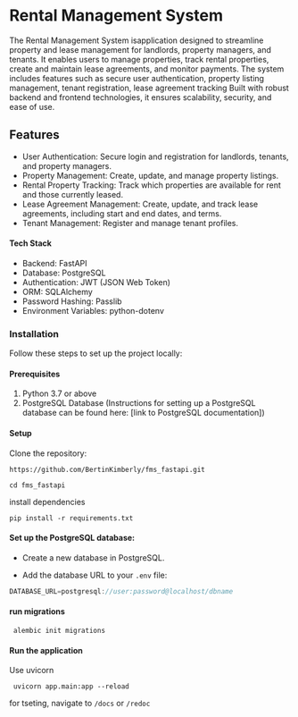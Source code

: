 # Rental Management System


The Rental Management System isapplication designed to streamline property and lease management for landlords, property managers, and tenants. It enables users to manage properties, track rental properties, create and maintain lease agreements, and monitor payments. The system includes features such as secure user authentication, property listing management, tenant registration, lease agreement tracking Built with robust backend and frontend technologies, it ensures scalability, security, and ease of use.

## Features

- User Authentication: Secure login and registration for landlords, tenants, and property managers.
- Property Management: Create, update, and manage property listings.
- Rental Property Tracking: Track which properties are available for rent and those currently leased.
- Lease Agreement Management: Create, update, and track lease agreements, including start and end dates, and terms.
- Tenant Management: Register and manage tenant profiles.


#### Tech Stack

-  Backend: FastAPI
-  Database: PostgreSQL
-  Authentication: JWT (JSON Web Token)
-  ORM: SQLAlchemy
-  Password Hashing: Passlib
-  Environment Variables: python-dotenv

### Installation

Follow these steps to set up the project locally:

#### Prerequisites

1. Python 3.7 or above
2. PostgreSQL Database (Instructions for setting up a PostgreSQL database can be found here: [link to PostgreSQL documentation])

#### Setup

Clone the repository:

```shell
https://github.com/BertinKimberly/fms_fastapi.git

cd fms_fastapi

```

install dependencies

```shell
pip install -r requirements.txt
```

#### Set up the PostgreSQL database:

-  Create a new database in PostgreSQL.

-  Add the database URL to your `.env` file:

```js
DATABASE_URL=postgresql://user:password@localhost/dbname
```

#### run migrations

```shell
 alembic init migrations
```

#### Run the application

Use uvicorn

```shell
 uvicorn app.main:app --reload
```

for tseting, navigate to `/docs` or `/redoc`